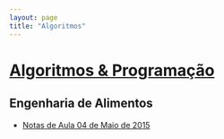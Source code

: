 ```yaml
---
layout: page
title: "Algoritmos"
---
```


# [Algoritmos & Programação](https://github.com/everaldo/algoritmos)

## Engenharia de Alimentos

* [Notas de Aula 04 de Maio de 2015](https://github.com/everaldo/algoritmos/blob/master/eng_alimentos/notas_aula/04_maio_2015/resumo.md)


